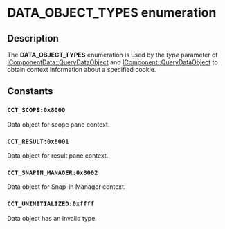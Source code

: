 # DATA_OBJECT_TYPES enumeration

## Description

The
**DATA_OBJECT_TYPES** enumeration is used by the *type* parameter of
[IComponentData::QueryDataObject](https://learn.microsoft.com/windows/desktop/api/mmc/nf-mmc-icomponentdata-querydataobject) and
[IComponent::QueryDataObject](https://learn.microsoft.com/windows/desktop/api/mmc/nf-mmc-icomponent-querydataobject) to obtain context information about a specified cookie.

## Constants

### `CCT_SCOPE:0x8000`

Data object for scope pane context.

### `CCT_RESULT:0x8001`

Data object for result pane context.

### `CCT_SNAPIN_MANAGER:0x8002`

Data object for Snap-in Manager context.

### `CCT_UNINITIALIZED:0xffff`

Data object has an invalid type.
